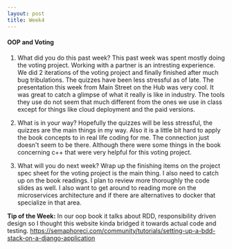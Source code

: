 ```yaml
---
layout: post
title: Week4
---
```


#### OOP and Voting
1. What did you do this past week?
This past week was spent mostly doing the voting project. Working with a partner is an intresting experience. We did 2 iterations of the voting project and finally finished after much bug tribulations. The quizzes have been less stressful as of late. The presentation this week from Main Street on the Hub was very cool. It was great to catch a glimpse of what it really is like in industry. The tools they use do not seem that much different from the ones we use in class except for things like cloud deployment and the paid versions. 

2. What is in your way?
Hopefully the quizzes will be less stressful, the quizzes are the main things in my way. Also it is a little bit hard to apply the book concepts to in real life coding for me. The connection just doesn't seem to be there. Although there were some things in the book concerning c++ that were very helpful for this voting project.

3. What will you do next week?
Wrap up the finishing items on the project spec sheet for the voting project is the main thing. I also need to catch up on the book readings. I plan to review more thoroughly the code slides as well. I also want to get around to reading more on the microservices architecture and if there are alternatives to docker that specialize in that area.

**Tip of the Week:**  In our oop book it talks about RDD, responsibility driven design so I thought this website kinda bridged it towards actual code and testing.
<https://semaphoreci.com/community/tutorials/setting-up-a-bdd-stack-on-a-django-application>
